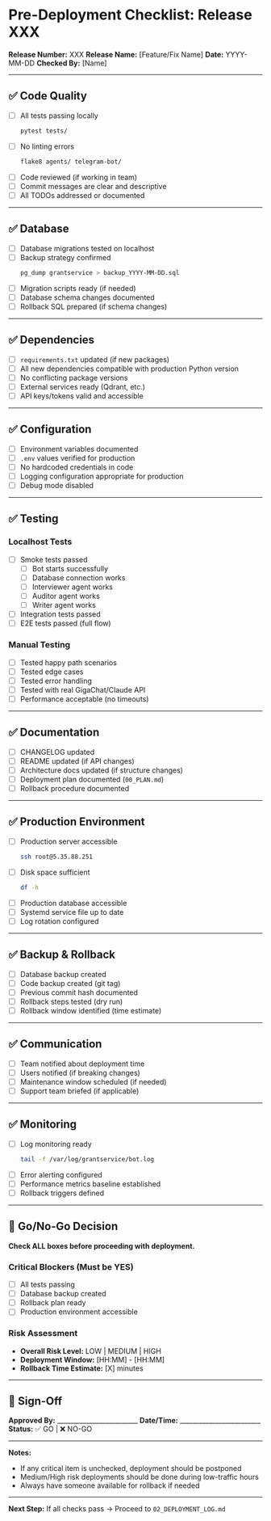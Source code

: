 # Pre-Deployment Checklist: Release XXX

**Release Number:** XXX
**Release Name:** [Feature/Fix Name]
**Date:** YYYY-MM-DD
**Checked By:** [Name]

---

## ✅ Code Quality

- [ ] All tests passing locally
  ```bash
  pytest tests/
  ```
- [ ] No linting errors
  ```bash
  flake8 agents/ telegram-bot/
  ```
- [ ] Code reviewed (if working in team)
- [ ] Commit messages are clear and descriptive
- [ ] All TODOs addressed or documented

---

## ✅ Database

- [ ] Database migrations tested on localhost
- [ ] Backup strategy confirmed
  ```bash
  pg_dump grantservice > backup_YYYY-MM-DD.sql
  ```
- [ ] Migration scripts ready (if needed)
- [ ] Database schema changes documented
- [ ] Rollback SQL prepared (if schema changes)

---

## ✅ Dependencies

- [ ] `requirements.txt` updated (if new packages)
- [ ] All new dependencies compatible with production Python version
- [ ] No conflicting package versions
- [ ] External services ready (Qdrant, etc.)
- [ ] API keys/tokens valid and accessible

---

## ✅ Configuration

- [ ] Environment variables documented
- [ ] `.env` values verified for production
- [ ] No hardcoded credentials in code
- [ ] Logging configuration appropriate for production
- [ ] Debug mode disabled

---

## ✅ Testing

### Localhost Tests
- [ ] Smoke tests passed
  - [ ] Bot starts successfully
  - [ ] Database connection works
  - [ ] Interviewer agent works
  - [ ] Auditor agent works
  - [ ] Writer agent works
- [ ] Integration tests passed
- [ ] E2E tests passed (full flow)

### Manual Testing
- [ ] Tested happy path scenarios
- [ ] Tested edge cases
- [ ] Tested error handling
- [ ] Tested with real GigaChat/Claude API
- [ ] Performance acceptable (no timeouts)

---

## ✅ Documentation

- [ ] CHANGELOG updated
- [ ] README updated (if API changes)
- [ ] Architecture docs updated (if structure changes)
- [ ] Deployment plan documented (`00_PLAN.md`)
- [ ] Rollback procedure documented

---

## ✅ Production Environment

- [ ] Production server accessible
  ```bash
  ssh root@5.35.88.251
  ```
- [ ] Disk space sufficient
  ```bash
  df -h
  ```
- [ ] Production database accessible
- [ ] Systemd service file up to date
- [ ] Log rotation configured

---

## ✅ Backup & Rollback

- [ ] Database backup created
- [ ] Code backup created (git tag)
- [ ] Previous commit hash documented
- [ ] Rollback steps tested (dry run)
- [ ] Rollback window identified (time estimate)

---

## ✅ Communication

- [ ] Team notified about deployment time
- [ ] Users notified (if breaking changes)
- [ ] Maintenance window scheduled (if needed)
- [ ] Support team briefed (if applicable)

---

## ✅ Monitoring

- [ ] Log monitoring ready
  ```bash
  tail -f /var/log/grantservice/bot.log
  ```
- [ ] Error alerting configured
- [ ] Performance metrics baseline established
- [ ] Rollback triggers defined

---

## 🚨 Go/No-Go Decision

**Check ALL boxes before proceeding with deployment.**

### Critical Blockers (Must be YES)
- [ ] All tests passing
- [ ] Database backup created
- [ ] Rollback plan ready
- [ ] Production environment accessible

### Risk Assessment
- **Overall Risk Level:** LOW | MEDIUM | HIGH
- **Deployment Window:** [HH:MM] - [HH:MM]
- **Rollback Time Estimate:** [X] minutes

---

## 📝 Sign-Off

**Approved By:** _________________________
**Date/Time:** _________________________
**Status:** ✅ GO | ❌ NO-GO

---

**Notes:**
- If any critical item is unchecked, deployment should be postponed
- Medium/High risk deployments should be done during low-traffic hours
- Always have someone available for rollback if needed

---

**Next Step:** If all checks pass → Proceed to `02_DEPLOYMENT_LOG.md`
